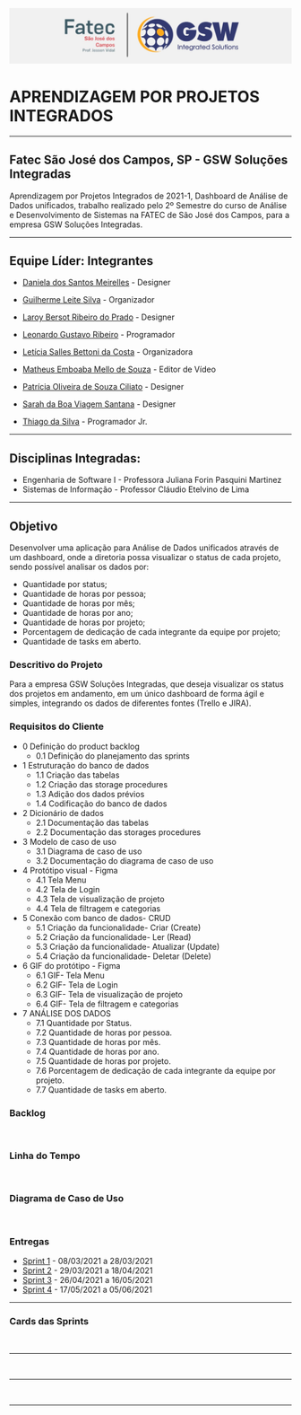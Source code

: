 ![FATEC_E_GSW_.jpeg](https://github.com/Leo0256/Equipe_Lider-Projeto_GSW/blob/main/Arquivos/Fotos%20e%20Documentos/FATEC%20E%20GSW%20.jpeg)

# APRENDIZAGEM POR PROJETOS INTEGRADOS 
----------------------------------------------------------------------------------------------------------------------------------------------------------
## Fatec São José dos Campos, SP - GSW Soluções Integradas 
Aprendizagem por Projetos Integrados de 2021-1, Dashboard de Análise de Dados unificados, trabalho realizado pelo 2º Semestre 
do curso de Análise e Desenvolvimento de Sistemas na FATEC de São José dos Campos, para a empresa GSW Soluções Integradas. 

----------------------------------------------------------------------------------------------------------------------------------------------------------
## Equipe Líder: Integrantes

- [Daniela dos Santos Meirelles](https://github.com/DanielaMeirelles) - Designer

- [Guilherme Leite Silva](https://github.com/Glsilva) - Organizador

- [Laroy Bersot Ribeiro do Prado](https://github.com/laroyprado) - Designer

- [Leonardo Gustavo Ribeiro](https://github.com/Leo0256) - Programador

- [Letícia Salles Bettoni da Costa](https://github.com/leticiasalles) - Organizadora

- [Matheus Emboaba Mello de Souza](https://github.com/MatheusEmboabaTeteu) - Editor de Vídeo

- [Patrícia Oliveira de Souza Ciliato](https://github.com/Ppistache) - Designer

- [Sarah da Boa Viagem Santana](https://github.com/Sarah781) - Designer

- [Thiago da Silva](https://github.com/Thiago-Thome) - Programador Jr.


----------------------------------------------------------------------------------------------------------------------------------------------------------
## Disciplinas Integradas:
- Engenharia de Software I - Professora Juliana Forin Pasquini Martinez 
- Sistemas de Informação - Professor Cláudio Etelvino de Lima 


----------------------------------------------------------------------------------------------------------------------------------------------------------
## Objetivo
Desenvolver uma aplicação para Análise de Dados unificados através de um dashboard, onde a diretoria possa visualizar o status de cada projeto, sendo 
possível analisar os dados por: 
 - Quantidade por status;
 - Quantidade de horas por pessoa;
 - Quantidade de horas por mês;
 - Quantidade de horas por ano;
 - Quantidade de horas por projeto;
 - Porcentagem de dedicação de cada integrante da equipe por projeto;
 - Quantidade de tasks em aberto.

### Descritivo do Projeto

Para a empresa GSW Soluções Integradas, que deseja visualizar os status dos projetos em andamento, 
em um único dashboard de forma ágil e simples, integrando os dados de diferentes fontes (Trello e JIRA). 



### Requisitos do Cliente

- 0	Definição do product backlog
  - 0.1	Definição do planejamento das sprints
- 1	Estruturação do banco de dados 
  - 1.1	Criação das tabelas
  - 1.2	Criação das storage procedures
  - 1.3	Adição dos dados prévios
  - 1.4	Codificação do banco de dados 
- 2	Dicionário de dados
  - 2.1	Documentação das tabelas 
  - 2.2	Documentação das storages procedures 
- 3	Modelo de caso de uso 
  - 3.1	Diagrama de caso de uso 
  - 3.2	Documentação do diagrama de caso de uso 
- 4	Protótipo visual - Figma
  - 4.1	Tela Menu
  - 4.2	Tela de Login
  - 4.3	Tela de visualização de projeto
  - 4.4	Tela de filtragem e categorias
- 5	Conexão com banco de dados- CRUD 
  - 5.1	Criação da funcionalidade- Criar (Create)
  - 5.2	Criação da funcionalidade- Ler (Read)
  - 5.3	Criação da funcionalidade- Atualizar (Update)
  - 5.4	Criação da funcionalidade- Deletar (Delete)
- 6	GIF do protótipo - Figma
  - 6.1	GIF- Tela Menu
  - 6.2	GIF- Tela de Login
  - 6.3	GIF- Tela de visualização de projeto
  - 6.4	GIF- Tela de filtragem e categorias
- 7	ANÁLISE DOS DADOS
  - 7.1	Quantidade por Status.
  - 7.2	Quantidade de horas por pessoa.
  - 7.3	Quantidade de horas por mês.
  - 7.4	Quantidade de horas por ano.
  - 7.5	Quantidade de horas por projeto.
  - 7.6	Porcentagem de dedicação de cada integrante da equipe por projeto.
  - 7.7	Quantidade de tasks em aberto.



### Backlog
![]()

### Linha do Tempo
![]()


### Diagrama de Caso de Uso
![]()


### Entregas
- <a href='https://github.com/Leo0256/Equipe_Lider-Projeto_Integrador/tree/master/Sprint%200'>Sprint 1</a> - 08/03/2021 a 28/03/2021
- <a href=''>Sprint 2</a> - 29/03/2021 a 18/04/2021
- <a href=''>Sprint 3</a> - 26/04/2021 a 16/05/2021
- <a href=''>Sprint 4</a> - 17/05/2021 a 05/06/2021

 -----------------------------------------------------------------------------------------------------------------------------------------------------------

### Cards das Sprints

![]()

------------------------------------------------------------------------------------------------------------------------------------------------------------

![]()

------------------------------------------------------------------------------------------------------------------------------------------------------------

![]()

------------------------------------------------------------------------------------------------------------------------------------------------------------

![]()

